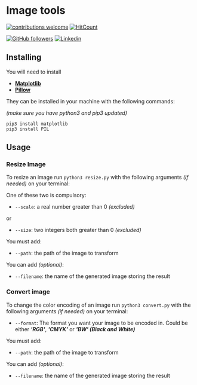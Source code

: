 # Image tools

[![contributions welcome](https://img.shields.io/badge/contributions-welcome-brightgreen.svg?style=flat)](https://github.com/TomasGadea/image-tools/issues/new)
[![HitCount](http://hits.dwyl.com/TomasGadea/image-tools.svg)](http://hits.dwyl.com/TomasGadea/image-tools)

[![GitHub followers](https://img.shields.io/github/followers/TomasGadea?label=Follow&style=social)](https://github.com/TomasGadea)
[![Linkedin](https://img.shields.io/static/v1?label=LinkedIn&message=Contact&style=social&logo=Linkedin)](https://www.linkedin.com/in/tomas-gadea/)



## Installing

You will need to install
* [**Matplotlib**](https://matplotlib.org/)
* [**Pillow**](https://pypi.org/project/Pillow/)

They can be installed in your machine with the following commands:

_(make sure you have python3 and pip3 updated)_

```
pip3 install matplotlib
pip3 install PIL
```

## Usage

### Resize Image

To resize an image run ```python3 resize.py``` with the following arguments _(if needed)_ on your terminal:

One of these two is compulsory:

* ```--scale```: a real number greater than 0 _(excluded)_

or

* ```--size```: two integers both greater than 0 _(excluded)_

You must add:

* ```--path```: the path of the image to transform

You can add _(optional)_:

* ```--filename```: the name of the generated image storing the result

### Convert image

To change the color encoding of an image run ```python3 convert.py``` with the following arguments _(if needed)_ on your terminal:

* ```--format```: The format you want your image to be encoded in. Could be either **_'RGB'_**, **_'CMYK'_** or **_'BW' (Black and White)_**

You must add:

* ```--path```: the path of the image to transform

You can add _(optional)_:

* ```--filename```: the name of the generated image storing the result
